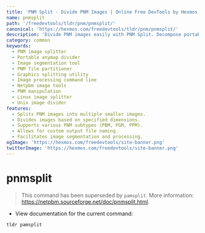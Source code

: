 ```yaml
---
title: 'PNM Split - Divide PNM Images | Online Free DevTools by Hexmos'
name: pnmsplit
path: '/freedevtools/tldr/pnm/pnmsplit/'
canonical: 'https://hexmos.com/freedevtools/tldr/pnm/pnmsplit/'
description: 'Divide PNM images easily with PNM Split. Decompose portable anymap format files into smaller parts. Free online tool, no registration required.'
category: common
keywords:
  - PNM image splitter
  - Portable anymap divider
  - Image segmentation tool
  - PNM file partitioner
  - Graphics splitting utility
  - Image processing command line
  - Netpbm image tools
  - PNM manipulation
  - Linux image splitter
  - Unix image divider
features:
  - Splits PNM images into multiple smaller images.
  - Divides images based on specified dimensions.
  - Supports various PNM subtypes (PBM, PGM, PPM).
  - Allows for custom output file naming.
  - Facilitates image segmentation and processing.
ogImage: 'https://hexmos.com/freedevtools/site-banner.png'
twitterImage: 'https://hexmos.com/freedevtools/site-banner.png'
---
```


# pnmsplit

> This command has been superseded by `pamsplit`.
> More information: <https://netpbm.sourceforge.net/doc/pnmsplit.html>.

- View documentation for the current command:

`tldr pamsplit`
